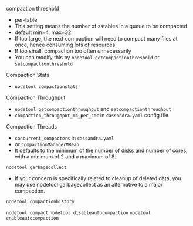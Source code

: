compaction threshold
* per-table
* This setting means the number of sstables in a queue to be compacted
* default min=4, max=32
* If too large, the next compaction will need to compact many files at once, hence consuming lots of resources
* If too small, compaction too often unnecessarily
* You can modify this by `nodetool getcompactionthreshold` or `setcompactionthreshold`

Compaction Stats
* `nodetool compactionstats`

Compaction Throughput
* `nodetool getcompactionthroughput` and `setcompactionthroughput`
* `compaction_throughput_mb_per_sec` in `cassandra.yaml` config file

Compaction Threads
* `concurrent_compactors` in `cassandra.yaml`
* or `CompactionManagerMBean`
* It defaults to the minimum of the number of disks and number of cores, with a minimum of 2 and a maximum of 8.

`nodetool garbagecollect`
* If your concern is specifically related to cleanup of deleted data, you may use nodetool garbagecollect as an alternative to a major compaction.

`nodetool compactionhistory`

`nodetool compact`
`nodetool disableautocompaction`
`nodetool enableautocompaction`

